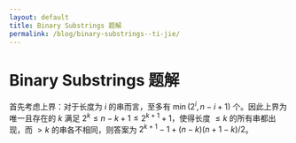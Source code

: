 ```yaml
---
layout: default
title: Binary Substrings 题解
permalink: /blog/binary-substrings--ti-jie/
---
```


# Binary Substrings 题解

首先考虑上界：对于长度为 $i$ 的串而言，至多有 $\min(2^i,n-i+1)$ 个。因此上界为唯一且存在的 $k$ 满足 $2^k\le n-k+1\le 2^{k+1}+1$，使得长度 $\le k$ 的所有串都出现，而 $>k$ 的串各不相同，则答案为 $2^{k+1}-1+(n-k)(n+1-k)/2$。

